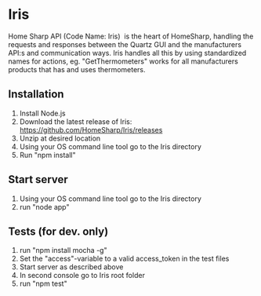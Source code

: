 # Iris
Home Sharp API (Code Name: Iris)  is the heart of HomeSharp, handling the requests and responses between the Quartz GUI and the manufacturers API:s and communication ways. Iris handles all this by using standardized names for actions, eg. "GetThermometers" works for all manufacturers products that has and uses thermometers.

## Installation
1. Install Node.js
2. Download the latest release of Iris: https://github.com/HomeSharp/Iris/releases
3. Unzip at desired location
4. Using your OS command line tool go to the Iris directory
5. Run "npm install"

## Start server
1. Using your OS command line tool go to the Iris directory
3. run "node app"

## Tests (for dev. only)
1. run "npm install mocha -g"
2. Set the "access"-variable to a valid access_token in the test files
3. Start server as described above
4. In second console go to Iris root folder
5. run "npm test"
